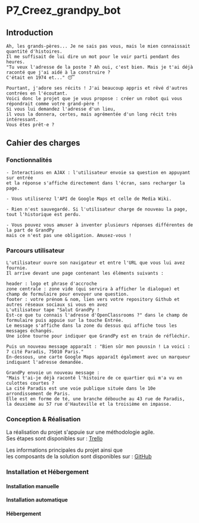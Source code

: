 # P7_Creez_grandpy_bot  
## Introduction  
    
    Ah, les grands-pères... Je ne sais pas vous, mais le mien connaissait quantité d'histoires.  
    Il me suffisait de lui dire un mot pour le voir parti pendant des heures.  
    "Tu veux l'adresse de la poste ? Ah oui, c'est bien. Mais je t'ai déjà raconté que j'ai aidé à la construire ?  
    C'était en 1974 et..." 😴  

    Pourtant, j'adore ses récits ! J'ai beaucoup appris et rêvé d'autres contrées en l'écoutant.  
    Voici donc le projet que je vous propose : créer un robot qui vous répondrait comme votre grand-père !  
    Si vous lui demandez l'adresse d'un lieu,  
    il vous la donnera, certes, mais agrémentée d'un long récit très intéressant.  
    Vous êtes prêt·e ?  

## Cahier des charges  
### Fonctionnalités  

    - Interactions en AJAX : l'utilisateur envoie sa question en appuyant sur entrée  
    et la réponse s'affiche directement dans l'écran, sans recharger la page.  
    
    - Vous utiliserez l'API de Google Maps et celle de Media Wiki.  
    
    - Rien n'est sauvegardé. Si l'utilisateur charge de nouveau la page,  
    tout l'historique est perdu.  
    
    - Vous pouvez vous amuser à inventer plusieurs réponses différentes de la part de GrandPy  
    mais ce n'est pas une obligation. Amusez-vous !  

### Parcours utilisateur

    L'utilisateur ouvre son navigateur et entre l'URL que vous lui avez fournie.  
    Il arrive devant une page contenant les éléments suivants :  

    header : logo et phrase d'accroche  
    zone centrale : zone vide (qui servira à afficher le dialogue) et champ de formulaire pour envoyer une question.  
    footer : votre prénom & nom, lien vers votre repository Github et autres réseaux sociaux si vous en avez  
    L'utilisateur tape "Salut GrandPy !  
    Est-ce que tu connais l'adresse d'OpenClassrooms ?" dans le champ de formulaire puis appuie sur la touche Entrée.  
    Le message s'affiche dans la zone du dessus qui affiche tous les messages échangés.  
    Une icône tourne pour indiquer que GrandPy est en train de réfléchir.  

    Puis un nouveau message apparaît : "Bien sûr mon poussin ! La voici : 7 cité Paradis, 75010 Paris."  
    En-dessous, une carte Google Maps apparaît également avec un marqueur indiquant l'adresse demandée.  

    GrandPy envoie un nouveau message :  
    "Mais t'ai-je déjà raconté l'histoire de ce quartier qui m'a vu en culottes courtes ?  
    La cité Paradis est une voie publique située dans le 10e arrondissement de Paris.  
    Elle est en forme de té, une branche débouche au 43 rue de Paradis,  
    la deuxième au 57 rue d'Hauteville et la troisième en impasse.  
    
### Conception & Réalisation

La réalisation du projet s'appuie sur une méthodologie agile.  
Ses étapes sont disponibles sur : [Trello](https://trello.com/invite/b/rpLoSERM/1b9969b583e9da8879e4e900f5909e7d/p7creezgrandpybot)  

Les informations principales du projet ainsi que  
les composants de la solution sont disponibles sur : [GitHub](https://github.com/StephenAOGOLO/P7_Creez_grandpy_bot)  

### Installation et Hébergement
#### Installation manuelle  
#### Installation automatique  
#### Hébergement  

 
